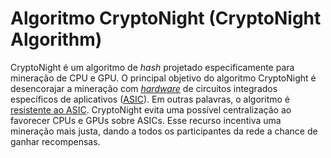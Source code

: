 # Algoritmo CryptoNight (CryptoNight Algorithm)

CryptoNight é um algoritmo de _hash_ projetado especificamente para mineração de CPU e GPU. O principal objetivo do algoritmo CryptoNight é desencorajar a mineração com [_hardware_](Hardware.md) de circuitos integrados específicos de aplicativos ([ASIC](ASIC.md)). Em outras palavras, o algoritmo é [resistente ao ASIC](Resistente%20ao%20ASIC.md). CryptoNight evita uma possível centralização ao favorecer CPUs e GPUs sobre ASICs. Esse recurso incentiva uma mineração mais justa, dando a todos os participantes da rede a chance de ganhar recompensas.
